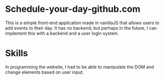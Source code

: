 # Schedule-your-day-github.com
This is a simple front-end application made in vanillaJS that allows users to add events to their day. It has no backend, but perhaps in the future, I can implement this with a backend and a user login system. 

# Skills
In programming the website, I had to be able to manipulate the DOM and change elements based on user input. 
